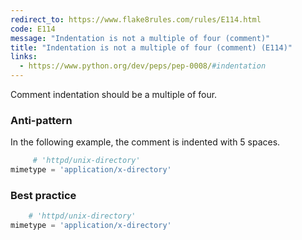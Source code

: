 ```yaml
---
redirect_to: https://www.flake8rules.com/rules/E114.html
code: E114
message: "Indentation is not a multiple of four (comment)"
title: "Indentation is not a multiple of four (comment) (E114)"
links:
  - https://www.python.org/dev/peps/pep-0008/#indentation
---
```


Comment indentation should be a multiple of four.

### Anti-pattern

In the following example, the comment is indented with 5 spaces.

```python
     # 'httpd/unix-directory'
mimetype = 'application/x-directory'
```

### Best practice

```python
    # 'httpd/unix-directory'
mimetype = 'application/x-directory'
```
